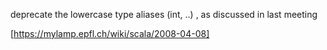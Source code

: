 deprecate the lowercase type aliases (int, ..) , as discussed in last meeting

[https://mylamp.epfl.ch/wiki/scala/2008-04-08]
